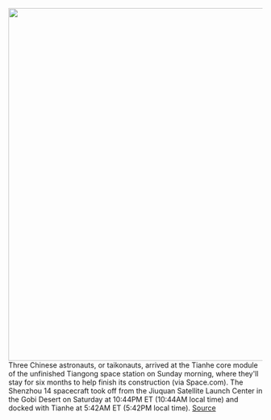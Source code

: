 <img src='https://cdn.vox-cdn.com/thumbor/Vve-9ycaXhJGutSl02AGeNGnxgY=/0x0:5221x2895/1200x800/filters:focal(2470x1124:3304x1958)/cdn.vox-cdn.com/uploads/chorus_image/image/70945015/1401097364.0.jpg' width='700px' /><br/>
Three Chinese astronauts, or taikonauts, arrived at the Tianhe core module of the unfinished Tiangong space station on Sunday morning, where they'll stay for six months to help finish its construction (via Space.com). The Shenzhou 14 spacecraft took off from the Jiuquan Satellite Launch Center in the Gobi Desert on Saturday at 10:44PM ET (10:44AM local time) and docked with Tianhe at 5:42AM ET (5:42PM local time).
<a href='https://www.theverge.com/2022/6/5/23155224/chinese-astronauts-arrive-tiangong-space-station-oversee-completion-tianhe'> Source <a/>